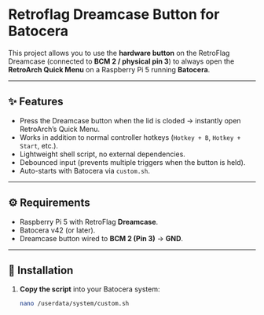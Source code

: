# Retroflag Dreamcase Button for Batocera

This project allows you to use the **hardware button** on the RetroFlag Dreamcase (connected to **BCM 2 / physical pin 3**) to always open the **RetroArch Quick Menu** on a Raspberry Pi 5 running **Batocera**.

---

## ✨ Features
- Press the Dreamcase button when the lid is cloded → instantly open RetroArch’s Quick Menu.
- Works in addition to normal controller hotkeys (`Hotkey + B`, `Hotkey + Start`, etc.).
- Lightweight shell script, no external dependencies.
- Debounced input (prevents multiple triggers when the button is held).
- Auto-starts with Batocera via `custom.sh`.

---

## ⚙️ Requirements
- Raspberry Pi 5 with RetroFlag **Dreamcase**.
- Batocera v42 (or later).
- Dreamcase button wired to **BCM 2 (Pin 3)** → **GND**.

---

## 🚀 Installation

1. **Copy the script** into your Batocera system:

   ```bash
   nano /userdata/system/custom.sh
